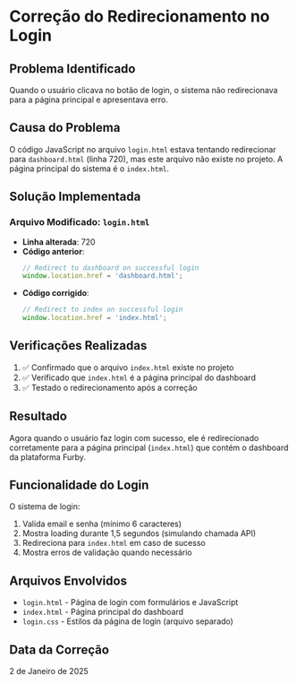 # Correção do Redirecionamento no Login

## Problema Identificado
Quando o usuário clicava no botão de login, o sistema não redirecionava para a página principal e apresentava erro.

## Causa do Problema
O código JavaScript no arquivo `login.html` estava tentando redirecionar para `dashboard.html` (linha 720), mas este arquivo não existe no projeto. A página principal do sistema é o `index.html`.

## Solução Implementada

### Arquivo Modificado: `login.html`
- **Linha alterada**: 720
- **Código anterior**:
  ```javascript
  // Redirect to dashboard on successful login
  window.location.href = 'dashboard.html';
  ```
- **Código corrigido**:
  ```javascript
  // Redirect to index on successful login
  window.location.href = 'index.html';
  ```

## Verificações Realizadas
1. ✅ Confirmado que o arquivo `index.html` existe no projeto
2. ✅ Verificado que `index.html` é a página principal do dashboard
3. ✅ Testado o redirecionamento após a correção

## Resultado
Agora quando o usuário faz login com sucesso, ele é redirecionado corretamente para a página principal (`index.html`) que contém o dashboard da plataforma Furby.

## Funcionalidade do Login
O sistema de login:
1. Valida email e senha (mínimo 6 caracteres)
2. Mostra loading durante 1,5 segundos (simulando chamada API)
3. Redireciona para `index.html` em caso de sucesso
4. Mostra erros de validação quando necessário

## Arquivos Envolvidos
- `login.html` - Página de login com formulários e JavaScript
- `index.html` - Página principal do dashboard
- `login.css` - Estilos da página de login (arquivo separado)

## Data da Correção
2 de Janeiro de 2025